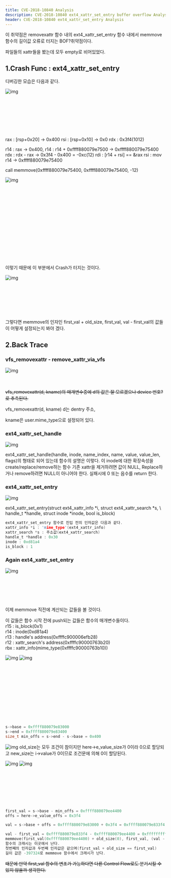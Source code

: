 ```yaml
---
title: CVE-2018-10840 Analysis
description: CVE-2018-10840 ext4_xattr_set_entry buffer overflow Analysis
header: CVE-2018-10840 ext4_xattr_set_entry Analysis
---
```

이 취약점은 removexattr 함수 내의 ext4_xattr_set_entry 함수 내에서 memmove함수의 길이값 오류로 터지는 BOF?취약점이다.

파일들의 xattr들을 봤는데 모두 empty로 비어있었다.


## 1.Crash Func : ext4_xattr_set_entry
디버깅한 모습은 다음과 같다.

![img](/img/2019-09-21_1.png)
<br><br><br><br><br><br><br><br>

rax : [rsp+0x20] -> 0x400
rsi : [rsp+0x10] -> 0x0
rdx : 0x3f4(1012)

r14 : rax -> 0x400, r14 : r14 + 0xffff880079e7500 -> 0xffff880079e75400
rdx : rdx - rax -> 0x3f4 - 0x400 = -0xc(12)
rdi : [r14 + rsi] == &rax
rsi : mov r14 -> 0xffff880079e75400

call memmove(0xffff880079e75400, 0xffff880079e75400, -12)

![img](/img/2019-09-21_2.png)  
<br><br><br><br><br><br><br><br><br><br><br><br><br><br><br>
이렇기 때문에 이 부분에서 Crash가 터지는 것이다.

![img](/img/2019-09-21_3.png)  
<br><br><br><br><br><br><br>
그렇다면 memmove의 인자인 first_val + old_size, first_val, val - first_val의 값들이 어떻게 설정되는지 봐야 겠다.

## 2.Back Trace
### vfs_removexattr - remove_xattr_via_vfs

![img](/img/2019-09-21_4.png)  
<br><br>

~~vfs_removexattr(d, kname)의 매개변수중에 d의 값은 잘 모르겠으나 device 번호? 로 추측된다.~~

vfs_removexattr(d, kname) d는 dentry 주소,

kname은 user.mime_type으로 설정되어 있다.

### ext4_xattr_set_handle

![img](/img/2019-09-21_6.png)

ext4_xattr_set_handle(handle, inode, name_index, name, value, value_len, flags)의 형태로 되어 있는데 함수의 설명은 이렇다.
이 inode에 대한 확장속성을 create/replace/remove하는 함수
기존 xattr을 제거하려면 값이 NULL, Replace하거나 remove하려면 NULL이 아니어야 한다.
실패시에 0 또는 음수를 return 한다.

### ext4_xattr_set_entry

![img](/img/2019-09-21_7.png)

ext4_xattr_set_entry(struct ext4_xattr_info \*i, struct ext4_xattr_search \*s, \\
handle_t \*handle, struct inode \*inode, bool is_block)

```C
ext4_xattr_set_entry 함수로 진입 전의 인자값은 다음과 같다.
xattr_info *i : 'mime_type'(ext4_xattr_info)
xattr_search *s : 주소값(ext4_xattr_search)
handle_t *handle : 0x30
inode : 0xd81a4
is_block : 1
```

### Again ext4_xattr_set_entry

![img](/img/2019-09-21_8.png)  
<br><br><br><br><br><br>
이제 memmove 직전에 계산되는 값들을 볼 것이다.

이 값들은 함수 시작 전에 push되는 값들은 함수의 매개변수들이다.  
r15 : is_block(0x1)  
r14 : inode(0xd81a4)  
r13 : handle's address(0xffffc900006efb28)  
r12 : xattr_search's address(0xffffc90000763b20)  
rbx : xattr_info(mime_type(0xffffc90000763b10))  

![img](/img/2019-09-21_13.png)
![img](/img/2019-09-21_9.png)  
<br><br><br><br><br><br><br><br><br><br><br>
```C
s->base = 0xffff880079e83000
s->end = 0xffff880079e83400
size_t min_offs = s->end - s->base = 0x400
```

![img](/img/2019-09-21_14.png)
old_size는 모두 조건이 참이지만 here->e_value_size가 0이라 0으로 할당되고
new_size는 i->value가 0이므로 조건문에 의해 0이 할당된다.

![img](/img/2019-09-21_10.png)
![img](/img/2019-09-21_11.png)  
<br><br><br><br><br><br><br>

```C
first_val = s->base - min_offs = 0xffff880079ee4400
offs = here->e_value_offs = 0x3f4

val = s->base + offs = 0xffff880079e83000 + 0x3f4 = 0xffff880079e833f4

val - first_val = 0xffff880079e833f4 - 0xffff880079ee4400 = 0xfffffffffff9eff4
memmove(first_val(0xffff880079ee4400) + old_size(0), first_val, (val - first_val)(-397324))
함수의 크래시는 이곳에서 난다.
첫번째의 인자값과 두번째 인자값은 같으며(first_val + old_size == first_val)
길이 값은 -397324로 memmove 함수에서 크래시가 난다.
```
~~때문에 만약 first_val 함수의 변조가 가능하다면 다른 Control Flow로도 분기시킬 수 있지 않을까 생각한다.~~

